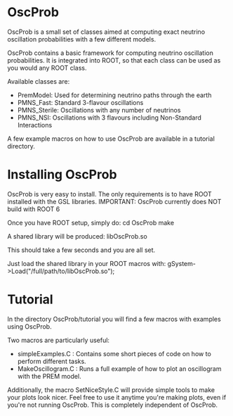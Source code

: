 # OscProb

OscProb is a small set of classes aimed at computing exact neutrino oscillation probabilities with a few different models.

OscProb contains a basic framework for computing neutrino oscillation probabilities. It is integrated into ROOT, so that each class can be used as you would any ROOT class.

Available classes are:
- PremModel: Used for determining neutrino paths through the earth
- PMNS_Fast: Standard 3-flavour oscillations
- PMNS_Sterile: Oscillations with any number of neutrinos
- PMNS_NSI: Oscillations with 3 flavours including Non-Standard Interactions

A few example macros on how to use OscProb are available in a tutorial directory.

# Installing OscProb

OscProb is very easy to install. The only requirements is to have ROOT installed with the GSL libraries.
IMPORTANT: OscProb currently does NOT build with ROOT 6

Once you have ROOT setup, simply do:
cd OscProb
make

A shared library will be produced: libOscProb.so

This should take a few seconds and you are all set.

Just load the shared library in your ROOT macros with:
gSystem->Load("/full/path/to/libOscProb.so");

# Tutorial

In the directory OscProb/tutorial you will find a few macros with examples using OscProb.

Two macros are particularly useful:
- simpleExamples.C : Contains some short pieces of code on how to perform different tasks.
- MakeOscillogram.C : Runs a full example of how to plot an oscillogram with the PREM model.

Additionally, the macro SetNiceStyle.C will provide simple tools to make your plots look nicer. Feel free to use it anytime you're making plots, even if you're not running OscProb. This is completely independent of OscProb.

